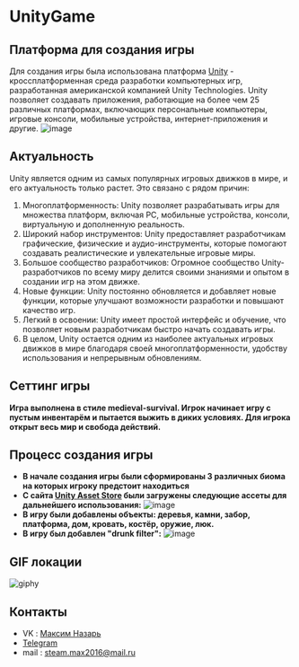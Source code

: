 # UnityGame

## Платформа для создания игры
Для создания игры была использована платформа <a href="https://unity.com/ru">Unity</a> - кроссплатформенная среда разработки компьютерных игр, разработанная американской компанией Unity Technologies. Unity позволяет создавать приложения, работающие на более чем 25 различных платформах, включающих персональные компьютеры, игровые консоли, мобильные устройства, интернет-приложения и другие.
![image](https://github.com/CarbonProg/Unity_Project/assets/133951431/5a9f05fa-88bf-4d7f-9c93-7b5083abb820)

## Актуальность
Unity является одним из самых популярных игровых движков в мире, и его актуальность только растет. Это связано с рядом причин:
1. Многоплатформенность: Unity позволяет разрабатывать игры для множества платформ, включая PC, мобильные устройства, консоли, виртуальную и дополненную реальность.
2. Широкий набор инструментов: Unity предоставляет разработчикам графические, физические и аудио-инструменты, которые помогают создавать реалистические и увлекательные игровые миры.
3. Большое сообщество разработчиков: Огромное сообщество Unity-разработчиков по всему миру делится своими знаниями и опытом в создании игр на этом движке.
4. Новые функции: Unity постоянно обновляется и добавляет новые функции, которые улучшают возможности разработки и повышают качество игр.
5. Легкий в освоении: Unity имеет простой интерфейс и обучение, что позволяет новым разработчикам быстро начать создавать игры.
6. В целом, Unity остается одним из наиболее актуальных игровых движков в мире благодаря своей многоплатформенности, удобству использования и непрерывным обновлениям.

## Сеттинг игры
**Игра выполнена в стиле medieval-survival. Игрок начинает игру с пустым инвентарём и пытается выжить в диких условиях. Для игрока открыт весь мир и свобода действий.**

## Процесс создания игры
- **В начале создания игры были сформированы 3 различных биома на которых игроку предстоит находиться**
- **С сайта <a href="https://assetstore.unity.com/">Unity Asset Store</a> были загружены следующие ассеты для дальнейшего использования:**
![image](https://github.com/CarbonProg/Unity_Project/assets/133951431/c43f4145-457a-4410-bd26-60c08b86fb7f)
- **В игру были добавлены объекты: деревья, камни, забор, платформа, дом, кровать, костёр, оружие, люк.**
- **В игру был добавлен "drunk filter":**
![image](https://github.com/CarbonProg/Unity_Project/assets/133951431/6a9254e5-c5ae-4c73-a46b-de3b8330eb12)

## GIF локации

![giphy](https://github.com/CarbonProg/Unity_Project/assets/133951431/01ee60e9-0fec-40d8-9873-c6d4de009fbd)

## Контакты
- VK : [Максим Назарь](https://vk.com/ravecarbon)
- [Telegram](https://t.me/Carbon228)
- mail : steam.max2016@mail.ru
